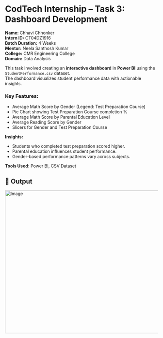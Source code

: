 
# CodTech Internship – Task 3: Dashboard Development

**Name:** Chhavi Chhonker  
**Intern ID:** CT04DZ1916  
**Batch Duration:** 4 Weeks  
**Mentor:** Neela Santhosh Kumar  
**College:** CMR Engineering College  
**Domain:** Data Analysis  

This task involved creating an **interactive dashboard** in **Power BI** using the `StudentPerformance.csv` dataset.  
The dashboard visualizes student performance data with actionable insights.

### Key Features:
- Average Math Score by Gender (Legend: Test Preparation Course)
- Pie Chart showing Test Preparation Course completion %
- Average Math Score by Parental Education Level
- Average Reading Score by Gender
- Slicers for Gender and Test Preparation Course

**Insights:**
- Students who completed test preparation scored higher.
- Parental education influences student performance.
- Gender-based performance patterns vary across subjects.

**Tools Used:** Power BI, CSV Dataset

## 📸 Output
<img width="621" height="470" alt="Image" src="https://github.com/user-attachments/assets/cebfa8c2-469a-46da-9f9a-9799d4a92bda" />
